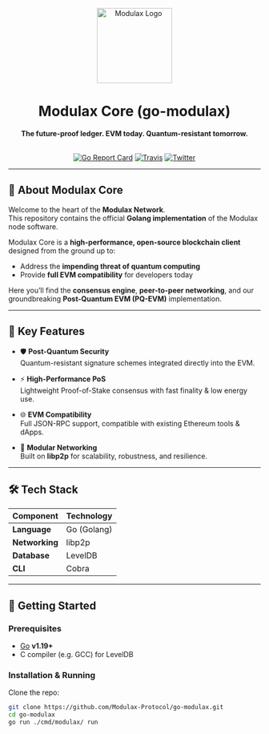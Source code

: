 <p align="center">
<img src="https://framerusercontent.com/images/AsXYYgiRRwm1tY0cMjzDtsP6xo.png" alt="Modulax Logo" width="150"/>
</p>

<h1 align="center">Modulax Core (go-modulax)</h1>

<p align="center">
<strong>The future-proof ledger. EVM today. Quantum-resistant tomorrow.</strong>
<br />
<br />
</p>

<div align="center">
  
[![Go Report Card](https://goreportcard.com/badge/github.com/ethereum/go-ethereum)](https://goreportcard.com/report/github.com/ethereum/go-ethereum)
[![Travis](https://app.travis-ci.com/ethereum/go-ethereum.svg?branch=master)](https://app.travis-ci.com/github/ethereum/go-ethereum)
[![Twitter](https://img.shields.io/twitter/follow/ModulaxOrg)](https://x.com/ModulaxOrg)
  
</div>

---

## 📖 About Modulax Core

Welcome to the heart of the **Modulax Network**.  
This repository contains the official **Golang implementation** of the Modulax node software.

Modulax Core is a **high-performance, open-source blockchain client** designed from the ground up to:

- Address the **impending threat of quantum computing**
- Provide **full EVM compatibility** for developers today

Here you’ll find the **consensus engine**, **peer-to-peer networking**, and our groundbreaking **Post-Quantum EVM (PQ-EVM)** implementation.

---

## 🚀 Key Features

- 🛡️ **Post-Quantum Security**  
  Quantum-resistant signature schemes integrated directly into the EVM.

- ⚡ **High-Performance PoS**  
  Lightweight Proof-of-Stake consensus with fast finality & low energy use.

- 🌐 **EVM Compatibility**  
  Full JSON-RPC support, compatible with existing Ethereum tools & dApps.

- 🔗 **Modular Networking**  
  Built on **libp2p** for scalability, robustness, and resilience.

---

## 🛠 Tech Stack

| Component      | Technology  |
| -------------- | ----------- |
| **Language**   | Go (Golang) |
| **Networking** | libp2p      |
| **Database**   | LevelDB     |
| **CLI**        | Cobra       |

---

## 🏁 Getting Started

### Prerequisites

- [Go](https://go.dev/dl/) **v1.19+**
- C compiler (e.g. GCC) for LevelDB

### Installation & Running

Clone the repo:

```bash
git clone https://github.com/Modulax-Protocol/go-modulax.git
cd go-modulax
go run ./cmd/modulax/ run
```
